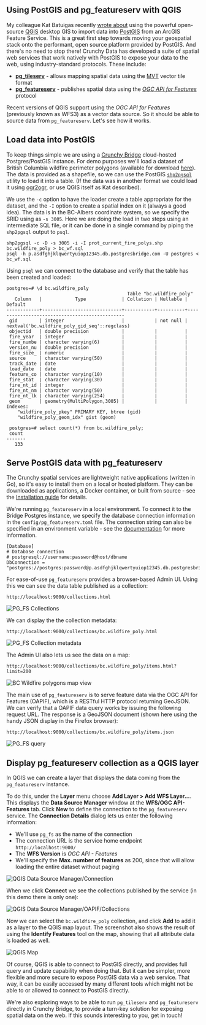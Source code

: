 ## Using PostGIS and pg_featureserv with QGIS

My colleague Kat Batuigas recently [wrote about](https://blog.crunchydata.com/blog/arcgis-feature-service-to-postgis-the-qgis-way) using the powerful open-source [QGIS](https://www.qgis.org/en/site/) desktop GIS to import data into [PostGIS](https://postgis.net/) from an ArcGIS Feature Service.  This is a great first step towards moving your geospatial stack onto the performant, open source platform provided by PostGIS.  And there's no need to stop there!  Crunchy Data has developed a suite of spatial web services that work natively with PostGIS to expose your data to the web, using industry-standard protocols.  These include:

* [**pg_tileserv**](https://github.com/CrunchyData/pg_tileserv) - allows mapping spatial data using the [MVT](https://github.com/mapbox/vector-tile-spec) vector tile format
* [**pg_featureserv**](https://github.com/CrunchyData/pg_featureserv) - publishes spatial data using the [*OGC API for Features*](http://docs.opengeospatial.org/is/17-069r3/17-069r3.html) protocol

Recent versions of QGIS support using the *OGC API for Features* (previously known as WFS3) as a vector data source.  So it should be able to source data from `pg_featureserv`.  Let's see how it works. 

## Load data into PostGIS

To keep things simple we are using a [Crunchy Bridge](https://www.crunchydata.com/products/crunchy-bridge/) cloud-hosted  Postgres/PostGIS instance. For demo purposes we'll load a dataset of British Columbia wildfire perimeter polygons (available for download [here](https://catalogue.data.gov.bc.ca/dataset/fire-perimeters-current)).  The data is provided as a shapefile, so we can use the PostGIS [`shp2pgsql`](https://postgis.net/docs/manual-3.1/postgis_usage.html#shp2pgsql_usage) utility to load it into a table.  (If the data was in another format we could load it using [ogr2ogr](https://gdal.org/programs/ogr2ogr.html), or use QGIS itself as Kat described).

We use the `-c` option to have the loader create a table appropriate for the dataset, and the `-I` option to create a spatial index on it (always a good idea).  The data is in the BC-Albers coordinate system, so we specify the SRID using as `-s 3005`.  Here we are doing the load in two steps using an intermediate SQL file, or it can be done in a single command by piping the `shp2pgsql` output to `psql`.

```
shp2pgsql -c -D -s 3005 -i -I prot_current_fire_polys.shp bc.wildfire_poly > bc_wf.sql
psql -h p.asdfghjklqwertyuiop12345.db.postgresbridge.com -U postgres < bc_wf.sql
```

Using `psql` we can connect to the database and verify that the table has been created and loaded:
```
postgres=# \d bc.wildfire_poly
                                            Table "bc.wildfire_poly"
   Column   |            Type             | Collation | Nullable |                    Default                    
------------+-----------------------------+-----------+----------+-----------------------------------------------
 gid        | integer                     |           | not null | nextval('bc.wildfire_poly_gid_seq'::regclass)
 objectid   | double precision            |           |          | 
 fire_year  | integer                     |           |          | 
 fire_numbe | character varying(6)        |           |          | 
 version_nu | double precision            |           |          | 
 fire_size_ | numeric                     |           |          | 
 source     | character varying(50)       |           |          | 
 track_date | date                        |           |          | 
 load_date  | date                        |           |          | 
 feature_co | character varying(10)       |           |          | 
 fire_stat  | character varying(30)       |           |          | 
 fire_nt_id | integer                     |           |          | 
 fire_nt_nm | character varying(50)       |           |          | 
 fire_nt_lk | character varying(254)      |           |          | 
 geom       | geometry(MultiPolygon,3005) |           |          | 
Indexes:
    "wildfire_poly_pkey" PRIMARY KEY, btree (gid)
    "wildfire_poly_geom_idx" gist (geom)
    
 postgres=# select count(*) from bc.wildfire_poly;
 count 
-------
   133
 ```

## Serve PostGIS data with pg_featureserv

The Crunchy spatial services are lightweight native applications (written in Go), so it's easy to install them on a local or hosted platform.  They can be downloaded as applications, a Docker container, or built from source - see the [Installation guide](https://access.crunchydata.com/documentation/pg_featureserv/1.2.0/installation/installing/) for details.

We're running `pg_featureserv` in a local environment.  To connect it to the Bridge Postgres instance, we specify the database connection information in the `config/pg_featureserv.toml` file. The connection string can also be specified in an environment variable - see the [documentation](https://access.crunchydata.com/documentation/pg_featureserv/1.2.0/installation/configuration/) for more information.

```
[Database]
# Database connection
# postgresql://username:password@host/dbname
DbConnection = "postgres://postgres:password@p.asdfghjklqwertyuiop12345.db.postgresbridge.com:5432/postgres"
```

For ease-of-use `pg_featureserv`  provides a browser-based Admin UI.  Using this we can see the data table published as a collection:

`http://localhost:9000/collections.html`

![PG_FS Collections](pgfs-home.png)

We can display the the collection metadata:

`http://localhost:9000/collections/bc.wildfire_poly.html`

![PG_FS Collection metadata](pgfs_collection_meta.png)

The Admin UI also lets us see the data on a map:

`http://localhost:9000/collections/bc.wildfire_poly/items.html?limit=200`

![BC Wildfire polygons map view](pgfs_wildfire_map.png)

The main use of `pg_featureserv` is to serve feature data via the OGC API for Features (OAPIF), which is a RESTful HTTP protocol returning GeoJSON.
We can verify that a OAPIF data query works by issuing the following request URL.
The response is a GeoJSON document (shown here using the handy JSON display in the Firefox browser):

`http://localhost:9000/collections/bc.wildfire_poly/items.json`

![PG_FS query](pgfs_query.png)


## Display pg_featureserv collection as a QGIS layer

In QGIS we can create a layer that displays the data coming from the `pg_featureserv` instance.  

To do this, under the **Layer** menu choose **Add Layer > Add WFS Layer...**.  This displays the **Data Source Manager** window at the **WFS/OGC API-Features** tab.  Click **New** to define the connection to the `pg_featureserv` service.  The **Connection Details** dialog lets us enter the following information:

* We'll use `pg_fs` as the name of the connection
* The connection URL is the service home endpoint `http://localhost:9000/`
* The **WFS Version** is *OGC API - Features*
* We'll specify the **Max. number of features** as 200, since that will allow loading the entire dataset without paging

![QGIS Data Source Manager/Connection](qgis_dataman_connect.png)

When we click **Connect** we see the collections published by the service (in this demo there is only one):

![QGIS Data Source Manager/OAPIF/Collections](qgis_ds_list.png)

Now we can select the `bc.wildfire_poly` collection, and click **Add** to add it as a layer to the QGIS map layout.  The screenshot also shows the result of using the **Identify Features** tool on the map, showing that all attribute data is loaded as well. 

![QGIS Map](qgis_map.png)

Of course, QGIS is able to connect to PostGIS directly, and provides full query and update capability when doing that.  But it can be simpler, more flexible and more secure to expose PostGIS data via a web service.  That way, it can be easily accessed by many different tools which might not be able to or allowed to connect to PostGIS directly.

We're also exploring ways to be able to run `pg_tileserv` and `pg_featureserv` directly in Crunchy Bridge, to provide a turn-key solution for exposing spatial data on the web.  If this sounds interesting to you, get in touch!


